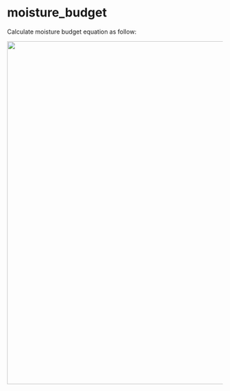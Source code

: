 # moisture_budget

Calculate moisture budget equation as follow:

<p align="center">
  <img src="https://github.com/sandrolubis/moisture_budget/input/moisture_budget.png" width="800">
</p>
